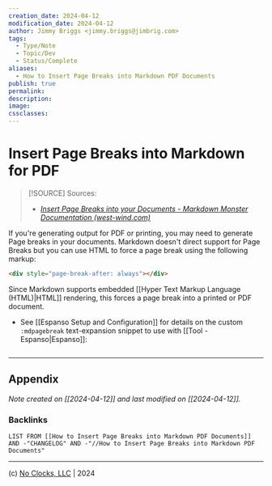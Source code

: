 ```yaml
---
creation_date: 2024-04-12
modification_date: 2024-04-12
author: Jimmy Briggs <jimmy.briggs@jimbrig.com>
tags:
  - Type/Note
  - Topic/Dev
  - Status/Complete
aliases:
  - How to Insert Page Breaks into Markdown PDF Documents
publish: true
permalink:
description:
image:
cssclasses:
---
```


# Insert Page Breaks into Markdown for PDF

> [!SOURCE] Sources:
> - *[Insert Page Breaks into your Documents - Markdown Monster Documentation (west-wind.com)](https://markdownmonster.west-wind.com/docs/_5ne1ccv4t.htm)*

If you're generating output for PDF or printing, you may need to generate Page breaks in your documents. Markdown doesn't direct support for Page Breaks but you can use HTML to force a page break using the following markup:

```html
<div style="page-break-after: always"></div>
```

Since Markdown supports embedded [[Hyper Text Markup Language (HTML)|HTML]] rendering, this forces a page break into a printed or PDF document.

- See [[Espanso Setup and Configuration]] for details on the custom `:mdpagebreak` text-expansion snippet to use with [[Tool - Espanso|Espanso]]:

```yaml

```


***

## Appendix

*Note created on [[2024-04-12]] and last modified on [[2024-04-12]].*

### Backlinks

```dataview
LIST FROM [[How to Insert Page Breaks into Markdown PDF Documents]] AND -"CHANGELOG" AND -"//How to Insert Page Breaks into Markdown PDF Documents"
```

***

(c) [No Clocks, LLC](https://github.com/noclocks) | 2024